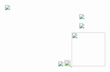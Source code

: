 <!--
<img src="https://widgetbite.com/banner?title=Jared%20Thacker&subtitle=Aspiring%20Software%20Engineer&backgroundpalette=twilight&fontpalette=twilight&titletransform=none&subtitletransform=skew" width=100% height=100%/>
-->

<img src="https://user-images.githubusercontent.com/74038190/225813708-98b745f2-7d22-48cf-9150-083f1b00d6c9.gif">

<!--
<img src="https://user-images.githubusercontent.com/74038190/212284158-e840e285-664b-44d7-b79b-e264b5e54825.gif">

<img src="https://user-images.githubusercontent.com/74038190/212284136-03988914-d899-44b4-b1d9-4eeccf656e44.gif">

<img src="https://user-images.githubusercontent.com/74038190/212744287-14f66c13-5458-40dc-9244-8ff533fc8f4a.gif">
-->

<p align="center">
    <img src ="https://streak-stats.demolab.com/?user=JaredThacker&theme=tokyonight-duo">

<div align="center">
    <a href="https://discord.com/users/692872740662673441">
        <img src="https://lanyard.cnrad.dev/api/692872740662673441">

<p align="center">

<!--
<p align="center">
    <a href="https://www.linkedin.com/in/jaredthacker97/">
        <img src="https://img.shields.io/badge/LinkedIn-0077B5?style=for-the-badge&logo=linkedin&logoColor=white"> -->

<p align="center" className="gap-3">
    <a href="https://www.codewars.com/users/jaydeetee97" style="text-decoration:none;">
        <img src="https://www.codewars.com/users/jaydeetee97/badges/micro">
    </a>
    <a href="https://leetcode.com/u/jaydeetee97/">
        <img src="https://img.shields.io/badge/LeetCode-000000?style=for-the-badge&logo=LeetCode&logoColor=#d16c06" height="20">
    </a>
    <a href="https://www.hackerrank.com/profile/pricesmayvary302">
        <img src="https://ziadoua.github.io/m3-Markdown-Badges/badges/HackerRank/hackerrank2.svg" width="110">
    </a>
</p>

<!-- <p align="center">
    <a href="https://www.codewars.com/users/jaydeetee97" style="text-decoration:none;">
        <img src="https://www.codewars.com/users/jaydeetee97/badges/micro"> -->

<!-- <p align="center">
    <a href="https://leetcode.com/u/jaydeetee97/">
        <img src="https://img.shields.io/badge/LeetCode-000000?style=for-the-badge&logo=LeetCode&logoColor=#d16c06"> -->

<!-- <p align="center">
    <a href="https://www.hackerrank.com/profile/pricesmayvary302">
        <img src="https://ziadoua.github.io/m3-Markdown-Badges/badges/HackerRank/hackerrank2.svg" width="110"> -->

<!--
[![Discord Presence](https://lanyard-profile-readme.vercel.app/api/692872740662673441?theme=dark&animated=false&hideDiscrim=true&borderRadius=30px&idleMessage=Away...)](https://discord.com/users/692872740662673441)
-->

<!--
[![Top Langs](https://github-readme-stats.vercel.app/api/top-langs/?username=JaredThacker&layout=donut)](https://github.com/anuraghazra/github-readme-stats)
-->

<!--
![Jared's GitHub stats](https://github-readme-stats.vercel.app/api?username=JaredThacker&show_icons=true&theme=transparent)
-->

<!--
**JaredThacker/JaredThacker** is a ✨ _special_ ✨ repository because its `README.md` (this file) appears on your GitHub profile.

Here are some ideas to get you started:

- 🔭 I’m currently working on ...
- 🌱 I’m currently learning ...
- 👯 I’m looking to collaborate on ...
- 🤔 I’m looking for help with ...
- 💬 Ask me about ...
- 📫 How to reach me: ...
- 😄 Pronouns: ...
- ⚡ Fun fact: ...
-->
